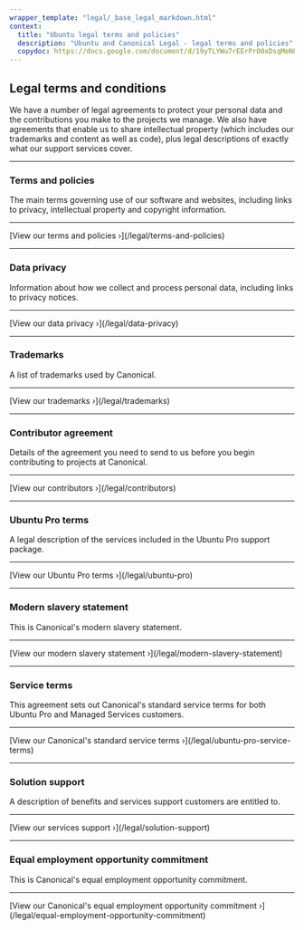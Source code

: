 ```yaml
---
wrapper_template: "legal/_base_legal_markdown.html"
context:
  title: "Ubuntu legal terms and policies"
  description: "Ubuntu and Canonical Legal - legal terms and policies"
  copydoc: https://docs.google.com/document/d/19yTLYWu7rEErPrO0xDsqMeN8tcWKBjHuarw0tjxRlhY/edit
---
```


<section class="p-section">
<h1>Legal terms and conditions</h1>
<p>We have a number of legal agreements to protect your personal data and the contributions you make to the projects we manage. We also have agreements that enable us to share intellectual property (which includes our trademarks and content as well as code), plus legal descriptions of exactly what our support services cover.</p>

</section>

<section class="p-section--shallow">
  <hr class="p-rule">
  <h3>Terms and policies</h3>
  <p>The main terms governing use of our software and websites, including links to privacy, intellectual property and copyright information.</p>
  <hr class="p-rule--muted">
  [View our terms and policies&nbsp;&rsaquo;](/legal/terms-and-policies)
</section>

<section class="p-section--shallow">
  <hr class="p-rule--muted">
  <h3>Data privacy</h3>
  <p>Information about how we collect and process personal data, including links to privacy notices.</p>
  <hr class="p-rule--muted">
  [View our data privacy&nbsp;&rsaquo;](/legal/data-privacy)
</section>

<section class="p-section--shallow">
  <hr class="p-rule--muted">
  <h3>Trademarks</h3>
  <p>A list of trademarks used by Canonical.</p>
  <hr class="p-rule--muted">
  [View our trademarks&nbsp;&rsaquo;](/legal/trademarks)
</section>

<section class="p-section--shallow">
  <hr class="p-rule--muted">
  <h3>Contributor agreement</h3>
  <p>Details of the agreement you need to send to us before you begin contributing to projects at Canonical.</p>
  <hr class="p-rule--muted">
  [View our contributors&nbsp;&rsaquo;](/legal/contributors)
</section>

<section class="p-section--shallow">
  <hr class="p-rule--muted">
  <h3>Ubuntu Pro terms</h3>
  <p>A legal description of the services included in the Ubuntu Pro support package.</p>
  <hr class="p-rule--muted">
  [View our Ubuntu Pro terms&nbsp;&rsaquo;](/legal/ubuntu-pro)
</section>

<section class="p-section--shallow">
  <hr class="p-rule--muted">
  <h3>Modern slavery statement</h3>
  <p>This is Canonical's modern slavery statement.</p>
  <hr class="p-rule--muted">
  [View our modern slavery statement&nbsp;&rsaquo;](/legal/modern-slavery-statement)
</section>

<section class="p-section--shallow">
  <hr class="p-rule--muted">
  <h3>Service terms</h3>
  <p>This agreement sets out Canonical's standard service terms for both Ubuntu Pro and Managed Services customers.</p>
  <hr class="p-rule--muted">
  [View our Canonical's standard service terms&nbsp;&rsaquo;](/legal/ubuntu-pro-service-terms)
</section>

<section class="p-section--shallow">
  <hr class="p-rule--muted">
  <h3>Solution support</h3>
  <p>A description of benefits and services support customers are entitled to.</p>
  <hr class="p-rule--muted">
  [View our services support&nbsp;&rsaquo;](/legal/solution-support)
</section>

<section class="p-section--shallow">
  <hr class="p-rule--muted">
  <h3>Equal employment opportunity commitment</h3>
  <p>This is Canonical's equal employment opportunity commitment.</p>
  <hr class="p-rule--muted">
  [View our Canonical's equal employment opportunity commitment&nbsp;&rsaquo;](/legal/equal-employment-opportunity-commitment)
</section>
